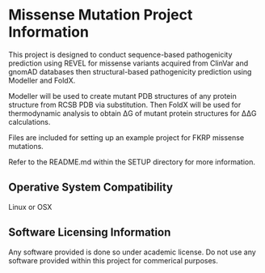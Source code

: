 # Missense Mutation Project Information

This project is designed to conduct sequence-based pathogenicity prediction using REVEL for missense variants acquired from ClinVar and gnomAD databases then structural-based pathogenicity prediction using Modeller and FoldX.

Modeller will be used to create mutant PDB structures of any protein structure from RCSB PDB via substitution. Then FoldX will be used for thermodynamic analysis to obtain ΔG of mutant protein structures for ΔΔG calculations.

Files are included for setting up an example project for FKRP missense mutations. 

Refer to the README.md within the SETUP directory for more information.

## Operative System Compatibility

Linux or OSX

## Software Licensing Information

Any software provided is done so under academic license. Do not use any software provided within this project for commerical purposes.


